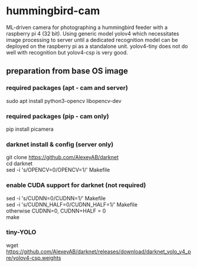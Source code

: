 # hummingbird-cam
ML-driven camera for photographing a hummingbird feeder with a raspberry pi 4 (32 bit).  Using generic model yolov4 which necessitates image processing to server until a dedicated recognition model can be deployed on the raspberry pi as a standalone unit. yolov4-tiny does not do well with recognition but yolov4-csp is very good.
## preparation from base OS image
### required packages (apt - cam and server) 
sudo apt install python3-opencv libopencv-dev
### required packages (pip - cam only)
pip install picamera
### darknet install & config (server only)
git clone https://github.com/AlexeyAB/darknet<br>
cd darknet<br>
sed -i 's/OPENCV=0/OPENCV=1/' Makefile<br>
### enable CUDA support for darknet (not required)
sed -i 's/CUDNN=0/CUDNN=1/' Makefile<br>
sed -i 's/CUDNN_HALF=0/CUDNN_HALF=1/' Makefile<br>
otherwise CUDNN=0, CUDNN+HALF = 0<br>
make<br>
### tiny-YOLO 
wget https://github.com/AlexeyAB/darknet/releases/download/darknet_yolo_v4_pre/yolov4-csp.weights
